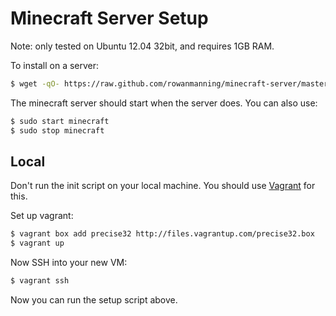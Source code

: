 
Minecraft Server Setup
======================

Note: only tested on Ubuntu 12.04 32bit, and requires 1GB RAM.

To install on a server:

```sh
$ wget -qO- https://raw.github.com/rowanmanning/minecraft-server/master/setup/init.sh | bash
```

The minecraft server should start when the server does. You can also use:

```sh
$ sudo start minecraft
$ sudo stop minecraft
```


Local
-----

Don't run the init script on your local machine. You should use [Vagrant](http://www.vagrantup.com/) for this.

Set up vagrant:

```sh
$ vagrant box add precise32 http://files.vagrantup.com/precise32.box
$ vagrant up
```

Now SSH into your new VM:

```sh
$ vagrant ssh
```

Now you can run the setup script above.
